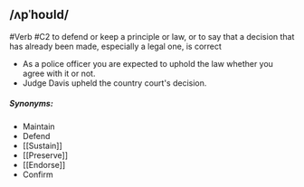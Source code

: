 ## /ʌpˈhoʊld/
#Verb 
#C2
to defend or keep a principle or law, or to say that a decision that has already been made, especially a legal one, is correct

- As a police officer you are expected to uphold the law whether you agree with it or not.
- Judge Davis upheld the country court's decision.

##### Synonyms:
- Maintain
- Defend
- [[Sustain]]
- [[Preserve]]
- [[Endorse]]
- Confirm